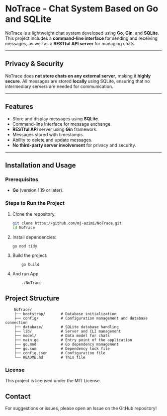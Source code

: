 # NoTrace - Chat System Based on Go and SQLite

NoTrace is a lightweight chat system developed using **Go**, **Gin**, and **SQLite**. This project includes a **command-line interface** for sending and receiving messages, as well as a **RESTful API server** for managing chats.

---

##  Privacy & Security

NoTrace does **not store chats on any external server**, making it **highly secure**. All messages are stored **locally** using SQLite, ensuring that no intermediary servers are needed for communication.

---

##  Features

- Store and display messages using **SQLite**.
- Command-line interface for message exchange.
- **RESTful API** server using **Gin** framework.
- Messages stored with timestamps.
- Ability to delete and update messages.
- **No third-party server involvement** for privacy and security.

---

##  Installation and Usage

### Prerequisites
- **Go** (version 1.19 or later).

### Steps to Run the Project
1. Clone the repository:
   ```sh
   git clone https://github.com/mj-azimi/NoTrace.git
   cd NoTrace
   ```
2. Install dependencies:

    ```
    go mod tidy
    ```
3. Build the project:
    ```
        go build
    ```
4. And run App
    ```
        ./NoTrace
    ```

##  Project Structure
    
        NoTrace/
        ├── bootstrap/       # Database initialization
        ├── config/          # Configuration management and database connection
        ├── database/        # SQLite database handling
        ├── lib/             # Server and CLI management
        ├── model/           # Data model for chats
        ├── main.go          # Entry point of the application
        ├── go.mod           # Go dependency management
        ├── go.sum           # Dependency lock file
        ├── config.json      # Configuration file
        └── README.md        # This file
    
###  License
This project is licensed under the MIT License.

##  Contact

For suggestions or issues, please open an Issue on the GitHub repository!
